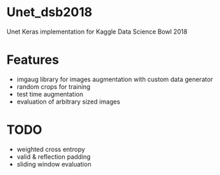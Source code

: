 # Unet_dsb2018
Unet Keras implementation for Kaggle Data Science Bowl 2018

# Features
* imgaug library for images augmentation with custom data generator
* random crops for training
* test time augmentation
* evaluation of arbitrary sized images

# TODO
* weighted cross entropy
* valid & reflection padding
* sliding window evaluation
